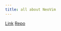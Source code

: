 ```yaml
---
title: all about NeoVim
---
```



[Link](https://neovim.io/)
[Repo](https://github.com/neovim/neovim)
